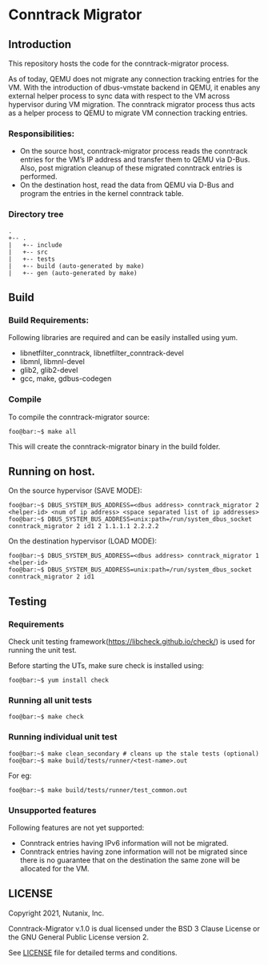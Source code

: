 # Conntrack Migrator

## Introduction

This repository hosts the code for the conntrack-migrator process.

As of today, QEMU does not migrate any connection tracking entries for the VM.
With the introduction of dbus-vmstate backend in QEMU, it enables any external
helper process to sync data with respect to the VM across hypervisor during VM
migration.
The conntrack migrator process thus acts as a helper process to QEMU to migrate
VM connection tracking entries.

### Responsibilities:
- On the source host, conntrack-migrator process reads the conntrack entries for
  the VM’s IP address and transfer them to QEMU via D-Bus. Also, post migration
  cleanup of these migrated conntrack entries is performed.
- On the destination host, read the data from QEMU via D-Bus and program
  the entries in the kernel conntrack table.

### Directory tree
```
.
+-- .
|   +-- include
|   +-- src
|   +-- tests
|   +-- build (auto-generated by make)
|   +-- gen (auto-generated by make)
```

## Build

### Build Requirements:
Following libraries are required and can be easily installed using yum.
 - libnetfilter_conntrack, libnetfilter_conntrack-devel
 - libmnl, libmnl-devel
 - glib2, glib2-devel
 - gcc, make, gdbus-codegen

### Compile
To compile the conntrack-migrator source:
```shell-session
foo@bar:~$ make all
```
This will create the conntrack-migrator binary in the build folder.

## Running on host.
On the source hypervisor (SAVE MODE):
```shell-session
foo@bar:~$ DBUS_SYSTEM_BUS_ADDRESS=<dbus address> conntrack_migrator 2 <helper-id> <num of ip address> <space separated list of ip addresses>
foo@bar:~$ DBUS_SYSTEM_BUS_ADDRESS=unix:path=/run/system_dbus_socket conntrack_migrator 2 id1 2 1.1.1.1 2.2.2.2
```

On the destination hypervisor (LOAD MODE):
```shell-session
foo@bar:~$ DBUS_SYSTEM_BUS_ADDRESS=<dbus address> conntrack_migrator 1 <helper-id>
foo@bar:~$ DBUS_SYSTEM_BUS_ADDRESS=unix:path=/run/system_dbus_socket conntrack_migrator 2 id1
```

## Testing
### Requirements
Check unit testing framework(https://libcheck.github.io/check/) is used for
running the unit test.

Before starting the UTs, make sure check is installed using:

```shell-session
foo@bar:~$ yum install check
```
### Running all unit tests
```shell-session
foo@bar:~$ make check
```

### Running individual unit test
```shell-session
foo@bar:~$ make clean_secondary # cleans up the stale tests (optional)
foo@bar:~$ make build/tests/runner/<test-name>.out
```
For eg:
```shell-session
foo@bar:~$ make build/tests/runner/test_common.out
```

### Unsupported features
Following features are not yet supported:
 - Conntrack entries having IPv6 information will not be migrated.
 - Conntrack entries having zone information will not be migrated
   since there is no guarantee that on the destination the same zone
   will be allocated for the VM.

## LICENSE
Copyright 2021, Nutanix, Inc.

Conntrack-Migrator v.1.0 is dual licensed under the BSD 3 Clause License or
the GNU General Public License version 2.

See [LICENSE](LICENSE) file for detailed terms and conditions.
